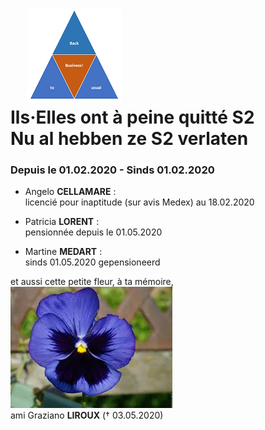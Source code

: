 <link rel="stylesheet" href="foghorn2.css">
<link rel="stylesheet" href="Ulysses.css">
<link rel="stylesheet" href="S2.css">

# &nbsp;&nbsp;&nbsp; ![](b2ub.png)<br>Ils&middot;Elles ont à peine quitté S2<br>Nu al hebben ze S2 verlaten 

### Depuis le 01.02.2020 - Sinds 01.02.2020

* Angelo **CELLAMARE** :<br>licencié pour inaptitude (sur avis Medex) au 18.02.2020

* Patricia **LORENT** :<br>pensionnée depuis le 01.05.2020

* Martine **MEDART** :<br>sinds 01.05.2020 gepensioneerd

et aussi cette petite fleur, à ta mémoire,  
![](hommage_Graziano.jpg)  
ami Graziano **LIROUX** (&dagger; 03.05.2020)